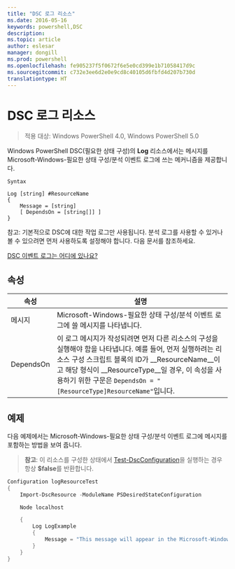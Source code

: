 ```yaml
---
title: "DSC 로그 리소스"
ms.date: 2016-05-16
keywords: powershell,DSC
description: 
ms.topic: article
author: eslesar
manager: dongill
ms.prod: powershell
ms.openlocfilehash: fe905237f5f0672f6e5e0cd399e1b71058417d9c
ms.sourcegitcommit: c732e3ee6d2e0e9cd8c40105d6fbfd4d207b730d
translationtype: HT
---
```

# <a name="dsc-log-resource"></a>DSC 로그 리소스 

> 적용 대상: Windows PowerShell 4.0, Windows PowerShell 5.0

Windows PowerShell DSC(필요한 상태 구성)의 __Log__ 리소스에서는 메시지를 Microsoft-Windows-필요한 상태 구성/분석 이벤트 로그에 쓰는 메커니즘을 제공합니다.

```
Syntax

Log [string] #ResourceName
{
    Message = [string]
    [ DependsOn = [string[]] ]
}
```

참고: 기본적으로 DSC에 대한 작업 로그만 사용됩니다.
분석 로그를 사용할 수 있거나 볼 수 있으려면 먼저 사용하도록 설정해야 합니다.
다음 문서를 참조하세요.

[DSC 이벤트 로그는 어디에 있나요?](https://msdn.microsoft.com/en-us/powershell/dsc/troubleshooting#where-are-dsc-event-logs)

## <a name="properties"></a>속성
|  속성  |  설명   | 
|---|---| 
| 메시지| Microsoft-Windows-필요한 상태 구성/분석 이벤트 로그에 쓸 메시지를 나타냅니다.| 
| DependsOn | 이 로그 메시지가 작성되려면 먼저 다른 리소스의 구성을 실행해야 함을 나타냅니다. 예를 들어, 먼저 실행하려는 리소스 구성 스크립트 블록의 ID가 __ResourceName__이고 해당 형식이 __ResourceType__일 경우, 이 속성을 사용하기 위한 구문은 `DependsOn = "[ResourceType]ResourceName"`입니다.| 

## <a name="example"></a>예제

다음 예제에서는 Microsoft-Windows-필요한 상태 구성/분석 이벤트 로그에 메시지를 포함하는 방법을 보여 줍니다.

> **참고**: 이 리소스를 구성한 상태에서 [Test-DscConfiguration](https://technet.microsoft.com/en-us/library/dn407382.aspx)을 실행하는 경우 항상 **$false**를 반환합니다.

```powershell 
Configuration logResourceTest
{
    Import-DscResource -ModuleName PSDesiredStateConfiguration

    Node localhost

    {
        Log LogExample
        {
            Message = "This message will appear in the Microsoft-Windows-Desired State Configuration/Analytic event log."
        }
    }
}
```

